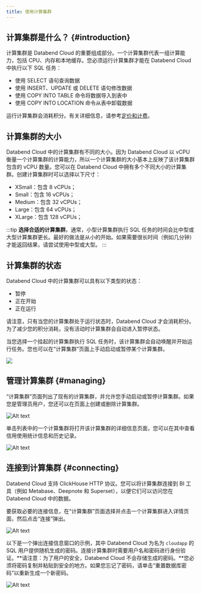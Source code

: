 ```yaml
---
title: 使用计算集群
---
```


## 计算集群是什么？ {#introduction}

计算集群是 Databend Cloud 的重要组成部分。一个计算集群代表一组计算能力，包括 CPU、内存和本地缓存。您必须运行计算集群才能在 Databend Cloud 中执行以下 SQL 任务：

- 使用 SELECT 语句查询数据
- 使用 INSERT、UPDATE 或 DELETE 语句修改数据
- 使用 COPY INTO TABLE 命令将数据导入到表中
- 使用 COPY INTO LOCATION 命令从表中卸载数据

运行计算集群会消耗积分。有关详细信息，请参考[定价和计费](../05-manage/03-pricing.md)。

## 计算集群的大小

Databend Cloud 中的计算集群有不同的大小。因为 Databend Cloud 以 vCPU 衡量一个计算集群的计算能力，所以一个计算集群的大小基本上反映了该计算集群包含的 vCPU 数量。您可以在 Databend Cloud 中拥有多个不同大小的计算集群。创建计算集群时可以选择以下尺寸：

- XSmall：包含 8 vCPUs；
- Small：包含 16 vCPUs；
- Medium：包含 32 vCPUs；
- Large：包含 64 vCPUs；
- XLarge：包含 128 vCPUs；

:::tip
**选择合适的计算集群**。通常，小型计算集群执行 SQL 任务的时间会比中型或大型计算集群更长。最好的做法是从小的开始。如果需要很长时间（例如几分钟）才能返回结果，请尝试使用中型或大型。
:::

## 计算集群的状态

Databend Cloud 中的计算集群可以具有以下类型的状态：

- 暂停
- 正在开始
- 正在运行

请注意，只有当您的计算集群处于运行状态时，Databend Cloud 才会消耗积分。为了减少您的积分消耗，没有活动时计算集群会自动进入暂停状态。

当您选择一个挂起的计算集群执行 SQL 任务时，该计算集群会自动唤醒并开始运行任务。您也可以在“计算集群”页面上手动启动或暂停某个计算集群。

![](@site/static/img/documents/warehouses/states.jpg)

## 管理计算集群 {#managing}

“计算集群”页面列出了现有的计算集群，并允许您手动启动或暂停计算集群。如果您是管理员用户，您还可以在页面上创建或删除计算集群。

![Alt text](@site/static/img/documents_cn/warehouses/warehouse-overview.png)

单击列表中的一个计算集群将打开该计算集群的详细信息页面，您可以在其中查看信用使用统计信息和历史记录。

![Alt text](@site/static/img/documents_cn/warehouses/warehouse-detail.png)

## 连接到计算集群 {#connecting}

Databend Cloud 支持 ClickHouse HTTP 协议。您可以将计算集群连接到 BI 工具（例如 Metabase、Deepnote 和 Superset），以便它们可以访问您在 Databend Cloud 中的数据。

要获取必要的连接信息，在“计算集群”页面选择并点击一个计算集群进入详情页面，然后点击“连接”弹出。

![Alt text](@site/static/img/documents_cn/warehouses/warehouse-detail.png)

以下是一个弹出连接信息窗口的示例，其中 Databend Cloud 为名为 `cloudapp` 的 SQL 用户提供随机生成的密码。连接计算集群时需要用户名和密码进行身份验证。**请注意：为了用户的安全，Databend Cloud 不会存储生成的密码。**您必须将密码复制并粘贴到安全的地方。如果您忘记了密码，请单击“重置数据库密码”以重新生成一个新密码。

![Alt text](@site/static/img/documents_cn/warehouses/warehouse-connect.png)
